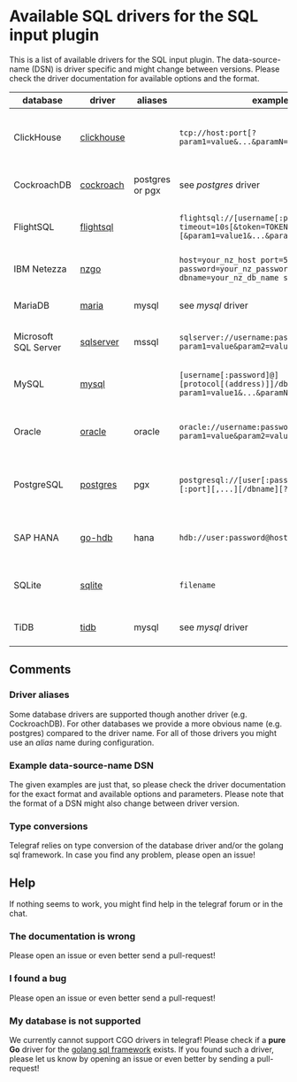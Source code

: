 # Available SQL drivers for the SQL input plugin

This is a list of available drivers for the SQL input plugin. The
data-source-name (DSN) is driver specific and might change between versions.
Please check the driver documentation for available options and the format.

| database             | driver                                                    | aliases         | example DSN                                                                                                      | comment                                                                                                               |
| -------------------- | --------------------------------------------------------- | --------------- |------------------------------------------------------------------------------------------------------------------| --------------------------------------------------------------------------------------------------------------------- |
| ClickHouse           | [clickhouse](https://github.com/ClickHouse/clickhouse-go) |                 | `tcp://host:port[?param1=value&...&paramN=value]"`                                                               | see [clickhouse-go docs](https://github.com/ClickHouse/clickhouse-go#dsn) for more information                        |
| CockroachDB          | [cockroach](https://github.com/jackc/pgx)                 | postgres or pgx | see _postgres_ driver                                                                                            | uses PostgresQL driver                                                                                                |
| FlightSQL            | [flightsql](https://github.com/apache/arrow/tree/main/go/arrow/flight/flightsql/driver) | | `flightsql://[username[:password]@]host:port?timeout=10s[&token=TOKEN][&param1=value1&...&paramN=valueN]`        |  see [driver docs](https://github.com/apache/arrow/blob/main/go/arrow/flight/flightsql/driver/README.md) for more information |
| IBM Netezza          | [nzgo](https://github.com/IBM/nzgo)                       |                 | `host=your_nz_host port=5480 user=your_nz_user password=your_nz_password dbname=your_nz_db_name sslmode=disable` | see [driver docs](https://pkg.go.dev/github.com/IBM/nzgo/v12) for more |
| MariaDB              | [maria](https://github.com/go-sql-driver/mysql)           | mysql           | see _mysql_ driver                                                                                               | uses MySQL driver                                                                                                     |
| Microsoft SQL Server | [sqlserver](https://github.com/microsoft/go-mssqldb)     | mssql           | `sqlserver://username:password@host/instance?param1=value&param2=value`                                          | uses newer _sqlserver_ driver                                                                                         |
| MySQL                | [mysql](https://github.com/go-sql-driver/mysql)           |                 | `[username[:password]@][protocol[(address)]]/dbname[?param1=value1&...&paramN=valueN]`                           | see [driver docs](https://github.com/go-sql-driver/mysql) for more information                                        |
| Oracle               | [oracle](https://github.com/sijms/go-ora)                 |  oracle         | `oracle://username:password@host:port/service?param1=value&param2=value`                                         | see [driver docs](https://github.com/sijms/go-ora/blob/master/README.md) for more information   |
| PostgreSQL           | [postgres](https://github.com/jackc/pgx)                  | pgx             | `postgresql://[user[:password]@][netloc][:port][,...][/dbname][?param1=value1&...]`                              | see [postgres docs](https://www.postgresql.org/docs/current/libpq-connect.html#LIBPQ-CONNSTRING) for more information |
| SAP HANA             | [go-hdb](https://github.com/SAP/go-hdb)                   | hana            | `hdb://user:password@host:port`                                                                                  | see [driver docs](https://github.com/SAP/go-hdb) for more information                                                 |
| SQLite               | [sqlite](https://gitlab.com/cznic/sqlite)                 |                 | `filename`                                                                                                       | see [driver docs](https://pkg.go.dev/modernc.org/sqlite) for more information                                         |
| TiDB                 | [tidb](https://github.com/go-sql-driver/mysql)            | mysql           | see _mysql_ driver                                                                                               | uses MySQL driver                                                                                                     |

## Comments

### Driver aliases

Some database drivers are supported though another driver (e.g. CockroachDB).
For other databases we provide a more obvious name (e.g. postgres) compared to
the driver name. For all of those drivers you might use an _alias_ name during
configuration.

### Example data-source-name DSN

The given examples are just that, so please check the driver documentation for
the exact format and available options and parameters. Please note that the
format of a DSN might also change between driver version.

### Type conversions

Telegraf relies on type conversion of the database driver and/or the golang sql
framework. In case you find any problem, please open an issue!

## Help

If nothing seems to work, you might find help in the telegraf forum or in the
chat.

### The documentation is wrong

Please open an issue or even better send a pull-request!

### I found a bug

Please open an issue or even better send a pull-request!

### My database is not supported

We currently cannot support CGO drivers in telegraf! Please check if a
**pure Go** driver for the [golang sql framework][go_sql] exists. If you found
such a driver, please let us know by opening an issue or even better by sending
a pull-request!

[go_sql]: https://golang.org/pkg/database/sql/
